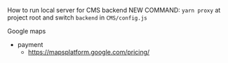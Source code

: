 How to run local server for CMS backend
NEW COMMAND: `yarn proxy` at project root
and switch `backend` in `CMS/config.js`

Google maps
- payment
  - https://mapsplatform.google.com/pricing/

